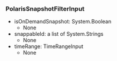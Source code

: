 ### PolarisSnapshotFilterInput
- isOnDemandSnapshot: System.Boolean
  - None
- snappableId: a list of System.Strings
  - None
- timeRange: TimeRangeInput
  - None
